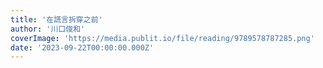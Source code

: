 ```yaml
---
title: '在謊言拆穿之前'
author: '川口俊和'
coverImage: 'https://media.publit.io/file/reading/9789578787285.png'
date: '2023-09-22T00:00:00.000Z'
---
```

